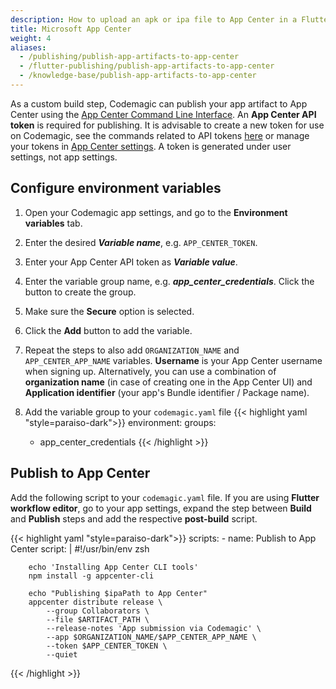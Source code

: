 ```yaml
---
description: How to upload an apk or ipa file to App Center in a Flutter workflow editor post-build script
title: Microsoft App Center
weight: 4
aliases:
  - /publishing/publish-app-artifacts-to-app-center
  - /flutter-publishing/publish-app-artifacts-to-app-center
  - /knowledge-base/publish-app-artifacts-to-app-center
---
```

<!--
  @maintainer: App Center is deprecated (shutdown March 2025).
  Docs need updates to reflect alternatives (Firebase/AWS/TestFlight).
  Ref: https://learn.microsoft.com/en-gb/appcenter/retirement/
-->
As a custom build step, Codemagic can publish your app artifact to App Center using the [App Center Command Line Interface](https://github.com/microsoft/appcenter-cli). An **App Center API token** is required for publishing. It is advisable to create a new token for use on Codemagic, see the commands related to API tokens [here](https://github.com/microsoft/appcenter-cli#commands) or manage your tokens in [App Center settings](https://appcenter.ms/settings/apitokens). A token is generated under user settings, not app settings.

## Configure environment variables

1. Open your Codemagic app settings, and go to the **Environment variables** tab.
2. Enter the desired **_Variable name_**, e.g. `APP_CENTER_TOKEN`.
3. Enter your App Center API token as **_Variable value_**.
4. Enter the variable group name, e.g. **_app_center_credentials_**. Click the button to create the group.
5. Make sure the **Secure** option is selected.
6. Click the **Add** button to add the variable.
7. Repeat the steps to also add `ORGANIZATION_NAME` and `APP_CENTER_APP_NAME` variables.
**Username** is your App Center username when signing up. Alternatively, you can use a combination of **organization name** (in case of creating one in the App Center UI) and **Application identifier** (your app's Bundle identifier / Package name).

8. Add the variable group to your `codemagic.yaml` file
{{< highlight yaml "style=paraiso-dark">}}
  environment:
    groups:
      - app_center_credentials
{{< /highlight >}}

## Publish to App Center

Add the following script to your `codemagic.yaml` file. If you are using **Flutter workflow editor**,
go to your app settings, expand the step between **Build** and **Publish** steps and add the respective **post-build** script.

{{< highlight yaml "style=paraiso-dark">}}
  scripts:
    - name: Publish to App Center
      script: |
        #!/usr/bin/env zsh

        echo 'Installing App Center CLI tools'
        npm install -g appcenter-cli

        echo "Publishing $ipaPath to App Center"
        appcenter distribute release \
            --group Collaborators \
            --file $ARTIFACT_PATH \
            --release-notes 'App submission via Codemagic' \
            --app $ORGANIZATION_NAME/$APP_CENTER_APP_NAME \
            --token $APP_CENTER_TOKEN \
            --quiet
{{< /highlight >}}
